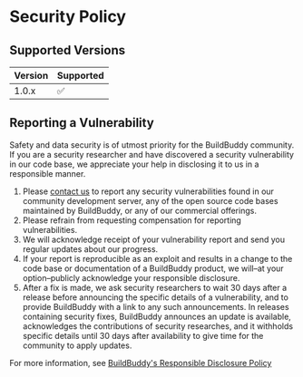 # Security Policy

## Supported Versions

| Version | Supported          |
| ------- | ------------------ |
| 1.0.x   | :white_check_mark: |

## Reporting a Vulnerability

Safety and data security is of utmost priority for the BuildBuddy community. If you are a security researcher and have discovered a security vulnerability in our code base, we appreciate your help in disclosing it to us in a responsible manner.

1. Please [contact us](security-report@buildbuddy.io) to report any security vulnerabilities found in our community development server, any of the open source code bases maintained by BuildBuddy, or any of our commercial offerings.
2. Please refrain from requesting compensation for reporting vulnerabilities.
3. We will acknowledge receipt of your vulnerability report and send you regular updates about our progress.
4. If your report is reproducible as an exploit and results in a change to the code base or documentation of a BuildBuddy product, we will–at your option–publicly acknowledge your responsible disclosure.
5. After a fix is made, we ask security researchers to wait 30 days after a release before announcing the specific details of a vulnerability, and to provide BuildBuddy with a link to any such announcements. In releases containing security fixes, BuildBuddy announces an update is available, acknowledges the contributions of security researches, and it withholds specific details until 30 days after availability to give time for the community to apply updates.

For more information, see [BuildBuddy's Responsible Disclosure Policy](https://buildbuddy.dev/security-vulnerability-report/)
